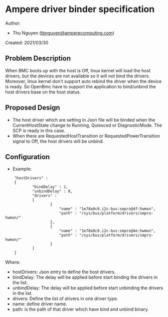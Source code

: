 # Ampere driver binder specification

Author:
* Thu Nguyen (tbnguyen@amperecomputing.com)

Created: 2021/03/30

## Problem Description
When BMC boots up with the host is Off, linux kernel will load the host
drivers, but the devices are not available so it will not bind the drivers.
Moreover, linux kernel don't support auto rebind the driver when the device
is ready. So OpenBmc have to support the application to bind/unbind the
host drivers base on the host status.

## Proposed Design

* The host driver which are setting in Json file will be binded when the CurrentHostState change to Running, Quiesced or DiagnosticMode. The SCP is ready in this case.
* When there are RequestedHostTransition or RequestedPowerTransition signal to Off, the host drivers will be unbind.

## Configuration
* Example:
```
    "hostDrivers" :
    {
            "bindDelay" : 1,
            "unbindDelay" : 0,
            "drivers" :
            [
                    {
                        "name" : "1e78a0c0.i2c-bus:smpro@4f:hwmon",
                        "path" : "/sys/bus/platform/drivers/smpro-hwmon/"
                    },
                    {
                        "name" : "1e78a0c0.i2c-bus:smpro@4e:hwmon",
                        "path" : "/sys/bus/platform/drivers/smpro-hwmon/"
                    }
            ]
    }
```

Where:

* hostDrivers: Json entry to define the host drivers.
* bindDelay: The delay will be applied before start binding the drivers in the list.
* unbindDelay: The delay will be applied before start unbinding the drivers in the list.
* drivers: Define the list of drivers in one driver type.
* name: define driver name.
* path: is the path of that driver which have bind and unbind binary.
